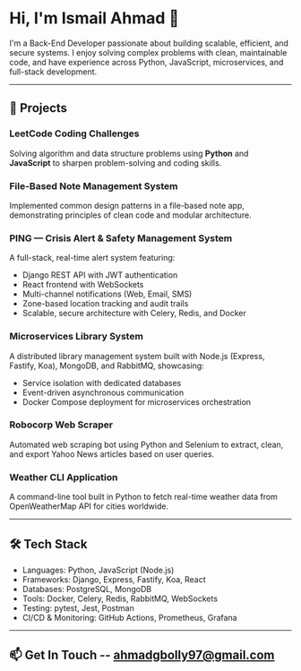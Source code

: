# Hi, I'm Ismail Ahmad 👋

I'm a Back-End Developer passionate about building scalable, efficient, and secure systems. I enjoy solving complex problems with clean, maintainable code, and have experience across Python, JavaScript, microservices, and full-stack development.

---

## 🚀 Projects

### LeetCode Coding Challenges  
Solving algorithm and data structure problems using **Python** and **JavaScript** to sharpen problem-solving and coding skills.

### File-Based Note Management System  
Implemented common design patterns in a file-based note app, demonstrating principles of clean code and modular architecture.

### PING — Crisis Alert & Safety Management System  
A full-stack, real-time alert system featuring:
- Django REST API with JWT authentication  
- React frontend with WebSockets  
- Multi-channel notifications (Web, Email, SMS)  
- Zone-based location tracking and audit trails  
- Scalable, secure architecture with Celery, Redis, and Docker  

### Microservices Library System  
A distributed library management system built with Node.js (Express, Fastify, Koa), MongoDB, and RabbitMQ, showcasing:
- Service isolation with dedicated databases  
- Event-driven asynchronous communication  
- Docker Compose deployment for microservices orchestration  

### Robocorp Web Scraper  
Automated web scraping bot using Python and Selenium to extract, clean, and export Yahoo News articles based on user queries.

### Weather CLI Application  
A command-line tool built in Python to fetch real-time weather data from OpenWeatherMap API for cities worldwide.

---

## 🛠️ Tech Stack

- Languages: Python, JavaScript (Node.js)  
- Frameworks: Django, Express, Fastify, Koa, React  
- Databases: PostgreSQL, MongoDB  
- Tools: Docker, Celery, Redis, RabbitMQ, WebSockets  
- Testing: pytest, Jest, Postman  
- CI/CD & Monitoring: GitHub Actions, Prometheus, Grafana  

---

## 📫 Get In Touch -- ahmadgbolly97@gmail.com
